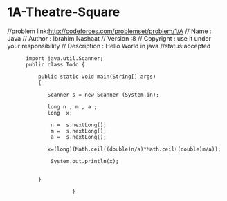 # 1A-Theatre-Square

//problem link:http://codeforces.com/problemset/problem/1/A
// Name        : Java
// Author      : Ibrahim Nashaat
// Version     :8
// Copyright   : use it under your responsibility
// Description : Hello World in java
//status:accepted

          import java.util.Scanner;
          public class Todo {

              public static void main(String[] args)
              {

                 Scanner s = new Scanner (System.in);

                 long n , m , a ;
                 long  x;

                  n =  s.nextLong();
                  m =  s.nextLong();
                  a =  s.nextLong();

                 x=(long)(Math.ceil((double)n/a)*Math.ceil((double)m/a));

                  System.out.println(x);


              }

                         }
